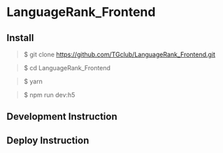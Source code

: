 # LanguageRank_Frontend

## Install 

> $ git clone https://github.com/TGclub/LanguageRank_Frontend.git

> $ cd LanguageRank_Frontend

> $ yarn

> $ npm run dev:h5

## Development Instruction

## Deploy Instruction
